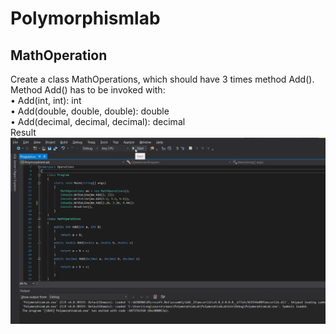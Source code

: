 # Polymorphismlab
## MathOperation
Create a class MathOperations, which should have 3 times method Add(). Method Add() has to be invoked with:</br>
•	Add(int, int): int</br>
•	Add(double, double, double): double</br>
•	Add(decimal, decimal, decimal): decimal</br>
Result
![TestOperation](./img/TestOperations.gif "Logo Operation 1")
